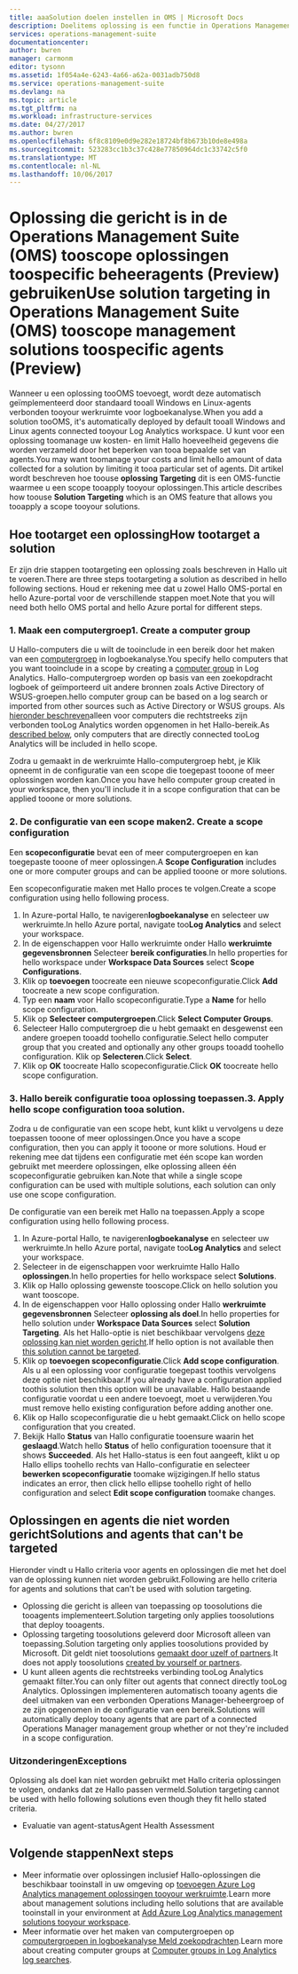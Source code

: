 ```yaml
---
title: aaaSolution doelen instellen in OMS | Microsoft Docs
description: Doelitems oplossing is een functie in Operations Management Suite (OMS) waarmee u toolimit management oplossingen tooa specifieke set van agents.  Dit artikel wordt beschreven hoe een scopeconfiguratie toocreate en tooa oplossing toepassen.
services: operations-management-suite
documentationcenter: 
author: bwren
manager: carmonm
editor: tysonn
ms.assetid: 1f054a4e-6243-4a66-a62a-0031adb750d8
ms.service: operations-management-suite
ms.devlang: na
ms.topic: article
ms.tgt_pltfrm: na
ms.workload: infrastructure-services
ms.date: 04/27/2017
ms.author: bwren
ms.openlocfilehash: 6f8c8109e0d9e282e18724bf8b673b10de8e498a
ms.sourcegitcommit: 523283cc1b3c37c428e77850964dc1c33742c5f0
ms.translationtype: MT
ms.contentlocale: nl-NL
ms.lasthandoff: 10/06/2017
---
```

# <a name="use-solution-targeting-in-operations-management-suite-oms-tooscope-management-solutions-toospecific-agents-preview"></a><span data-ttu-id="b7a66-104">Oplossing die gericht is in de Operations Management Suite (OMS) tooscope oplossingen toospecific beheeragents (Preview) gebruiken</span><span class="sxs-lookup"><span data-stu-id="b7a66-104">Use solution targeting in Operations Management Suite (OMS) tooscope management solutions toospecific agents (Preview)</span></span>
<span data-ttu-id="b7a66-105">Wanneer u een oplossing tooOMS toevoegt, wordt deze automatisch geïmplementeerd door standaard tooall Windows en Linux-agents verbonden tooyour werkruimte voor logboekanalyse.</span><span class="sxs-lookup"><span data-stu-id="b7a66-105">When you add a solution tooOMS, it's automatically deployed by default tooall Windows and Linux agents connected tooyour Log Analytics workspace.</span></span>  <span data-ttu-id="b7a66-106">U kunt voor een oplossing toomanage uw kosten- en limit Hallo hoeveelheid gegevens die worden verzameld door het beperken van tooa bepaalde set van agents.</span><span class="sxs-lookup"><span data-stu-id="b7a66-106">You may want toomanage your costs and limit hello amount of data collected for a solution by limiting it tooa particular set of agents.</span></span>  <span data-ttu-id="b7a66-107">Dit artikel wordt beschreven hoe toouse **oplossing Targeting** dit is een OMS-functie waarmee u een scope tooapply tooyour oplossingen.</span><span class="sxs-lookup"><span data-stu-id="b7a66-107">This article describes how toouse **Solution Targeting** which is an OMS feature that allows you tooapply a scope tooyour solutions.</span></span>

## <a name="how-tootarget-a-solution"></a><span data-ttu-id="b7a66-108">Hoe tootarget een oplossing</span><span class="sxs-lookup"><span data-stu-id="b7a66-108">How tootarget a solution</span></span>
<span data-ttu-id="b7a66-109">Er zijn drie stappen tootargeting een oplossing zoals beschreven in Hallo uit te voeren.</span><span class="sxs-lookup"><span data-stu-id="b7a66-109">There are three steps tootargeting a solution as described in hello following sections.</span></span>  <span data-ttu-id="b7a66-110">Houd er rekening mee dat u zowel Hallo OMS-portal en hello Azure-portal voor de verschillende stappen moet.</span><span class="sxs-lookup"><span data-stu-id="b7a66-110">Note that you will need both hello OMS portal and hello Azure portal for different steps.</span></span>


### <a name="1-create-a-computer-group"></a><span data-ttu-id="b7a66-111">1. Maak een computergroep</span><span class="sxs-lookup"><span data-stu-id="b7a66-111">1. Create a computer group</span></span>
<span data-ttu-id="b7a66-112">U Hallo-computers die u wilt de tooinclude in een bereik door het maken van een [computergroep](../log-analytics/log-analytics-computer-groups.md) in logboekanalyse.</span><span class="sxs-lookup"><span data-stu-id="b7a66-112">You specify hello computers that you want tooinclude in a scope by creating a [computer group](../log-analytics/log-analytics-computer-groups.md) in Log Analytics.</span></span>  <span data-ttu-id="b7a66-113">Hallo-computergroep worden op basis van een zoekopdracht logboek of geïmporteerd uit andere bronnen zoals Active Directory of WSUS-groepen.</span><span class="sxs-lookup"><span data-stu-id="b7a66-113">hello computer group can be based on a log search or imported from other sources such as Active Directory or WSUS groups.</span></span> <span data-ttu-id="b7a66-114">Als [hieronder beschreven](#solutions-and-agents-that-cant-be-targeted)alleen voor computers die rechtstreeks zijn verbonden tooLog Analytics worden opgenomen in het Hallo-bereik.</span><span class="sxs-lookup"><span data-stu-id="b7a66-114">As [described below](#solutions-and-agents-that-cant-be-targeted), only computers that are directly connected tooLog Analytics will be included in hello scope.</span></span>

<span data-ttu-id="b7a66-115">Zodra u gemaakt in de werkruimte Hallo-computergroep hebt, je Klik opneemt in de configuratie van een scope die toegepast tooone of meer oplossingen worden kan.</span><span class="sxs-lookup"><span data-stu-id="b7a66-115">Once you have hello computer group created in your workspace, then you'll include it in a scope configuration that can be applied tooone or more solutions.</span></span>
 
 
 ### <a name="2-create-a-scope-configuration"></a><span data-ttu-id="b7a66-116">2. De configuratie van een scope maken</span><span class="sxs-lookup"><span data-stu-id="b7a66-116">2. Create a scope configuration</span></span>
 <span data-ttu-id="b7a66-117">Een **scopeconfiguratie** bevat een of meer computergroepen en kan toegepaste tooone of meer oplossingen.</span><span class="sxs-lookup"><span data-stu-id="b7a66-117">A **Scope Configuration** includes one or more computer groups and can be applied tooone or more solutions.</span></span> 
 
 <span data-ttu-id="b7a66-118">Een scopeconfiguratie maken met Hallo proces te volgen.</span><span class="sxs-lookup"><span data-stu-id="b7a66-118">Create a scope configuration using hello following process.</span></span>  

 1. <span data-ttu-id="b7a66-119">In Azure-portal Hallo, te navigeren**logboekanalyse** en selecteer uw werkruimte.</span><span class="sxs-lookup"><span data-stu-id="b7a66-119">In hello Azure portal, navigate too**Log Analytics** and select your workspace.</span></span>
 2. <span data-ttu-id="b7a66-120">In de eigenschappen voor Hallo werkruimte onder Hallo **werkruimte gegevensbronnen** Selecteer **bereik configuraties**.</span><span class="sxs-lookup"><span data-stu-id="b7a66-120">In hello properties for hello workspace under **Workspace Data Sources** select **Scope Configurations**.</span></span>
 3. <span data-ttu-id="b7a66-121">Klik op **toevoegen** toocreate een nieuwe scopeconfiguratie.</span><span class="sxs-lookup"><span data-stu-id="b7a66-121">Click **Add** toocreate a new scope configuration.</span></span>
 4. <span data-ttu-id="b7a66-122">Typ een **naam** voor Hallo scopeconfiguratie.</span><span class="sxs-lookup"><span data-stu-id="b7a66-122">Type a **Name** for hello scope configuration.</span></span>
 5. <span data-ttu-id="b7a66-123">Klik op **Selecteer computergroepen**.</span><span class="sxs-lookup"><span data-stu-id="b7a66-123">Click **Select Computer Groups**.</span></span>
 6. <span data-ttu-id="b7a66-124">Selecteer Hallo computergroep die u hebt gemaakt en desgewenst een andere groepen tooadd toohello configuratie.</span><span class="sxs-lookup"><span data-stu-id="b7a66-124">Select hello computer group that you created and optionally any other groups tooadd toohello configuration.</span></span>  <span data-ttu-id="b7a66-125">Klik op **Selecteren**.</span><span class="sxs-lookup"><span data-stu-id="b7a66-125">Click **Select**.</span></span>  
 6. <span data-ttu-id="b7a66-126">Klik op **OK** toocreate Hallo scopeconfiguratie.</span><span class="sxs-lookup"><span data-stu-id="b7a66-126">Click **OK** toocreate hello scope configuration.</span></span> 


 ### <a name="3-apply-hello-scope-configuration-tooa-solution"></a><span data-ttu-id="b7a66-127">3. Hallo bereik configuratie tooa oplossing toepassen.</span><span class="sxs-lookup"><span data-stu-id="b7a66-127">3. Apply hello scope configuration tooa solution.</span></span>
<span data-ttu-id="b7a66-128">Zodra u de configuratie van een scope hebt, kunt klikt u vervolgens u deze toepassen tooone of meer oplossingen.</span><span class="sxs-lookup"><span data-stu-id="b7a66-128">Once you have a scope configuration, then you can apply it tooone or more solutions.</span></span>  <span data-ttu-id="b7a66-129">Houd er rekening mee dat tijdens een configuratie met één scope kan worden gebruikt met meerdere oplossingen, elke oplossing alleen één scopeconfiguratie gebruiken kan.</span><span class="sxs-lookup"><span data-stu-id="b7a66-129">Note that while a single scope configuration can be used with multiple solutions, each solution can only use one scope configuration.</span></span>

<span data-ttu-id="b7a66-130">De configuratie van een bereik met Hallo na toepassen.</span><span class="sxs-lookup"><span data-stu-id="b7a66-130">Apply a scope configuration using hello following process.</span></span>  

 1. <span data-ttu-id="b7a66-131">In Azure-portal Hallo, te navigeren**logboekanalyse** en selecteer uw werkruimte.</span><span class="sxs-lookup"><span data-stu-id="b7a66-131">In hello Azure portal, navigate too**Log Analytics** and select your workspace.</span></span>
 2. <span data-ttu-id="b7a66-132">Selecteer in de eigenschappen voor werkruimte Hallo Hallo **oplossingen**.</span><span class="sxs-lookup"><span data-stu-id="b7a66-132">In hello properties for hello workspace select **Solutions**.</span></span>
 3. <span data-ttu-id="b7a66-133">Klik op Hallo oplossing gewenste tooscope.</span><span class="sxs-lookup"><span data-stu-id="b7a66-133">Click on hello solution you want tooscope.</span></span>
 4. <span data-ttu-id="b7a66-134">In de eigenschappen voor Hallo oplossing onder Hallo **werkruimte gegevensbronnen** Selecteer **oplossing als doel**.</span><span class="sxs-lookup"><span data-stu-id="b7a66-134">In hello properties for hello solution under **Workspace Data Sources** select **Solution Targeting**.</span></span>  <span data-ttu-id="b7a66-135">Als het Hallo-optie is niet beschikbaar vervolgens [deze oplossing kan niet worden gericht](#solutions-and-agents-that-cant-be-targeted).</span><span class="sxs-lookup"><span data-stu-id="b7a66-135">If hello option is not available then [this solution cannot be targeted](#solutions-and-agents-that-cant-be-targeted).</span></span>
 5. <span data-ttu-id="b7a66-136">Klik op **toevoegen scopeconfiguratie**.</span><span class="sxs-lookup"><span data-stu-id="b7a66-136">Click **Add scope configuration**.</span></span>  <span data-ttu-id="b7a66-137">Als u al een oplossing voor configuratie toegepast toothis vervolgens deze optie niet beschikbaar.</span><span class="sxs-lookup"><span data-stu-id="b7a66-137">If you already have a configuration applied toothis solution then this option will be unavailable.</span></span>  <span data-ttu-id="b7a66-138">Hallo bestaande configuratie voordat u een andere toevoegt, moet u verwijderen.</span><span class="sxs-lookup"><span data-stu-id="b7a66-138">You must remove hello existing configuration before adding another one.</span></span>
 6. <span data-ttu-id="b7a66-139">Klik op Hallo scopeconfiguratie die u hebt gemaakt.</span><span class="sxs-lookup"><span data-stu-id="b7a66-139">Click on hello scope configuration that you created.</span></span>
 7. <span data-ttu-id="b7a66-140">Bekijk Hallo **Status** van Hallo configuratie tooensure waarin het **geslaagd**.</span><span class="sxs-lookup"><span data-stu-id="b7a66-140">Watch hello **Status** of hello configuration tooensure that it shows **Succeeded**.</span></span>  <span data-ttu-id="b7a66-141">Als het Hallo-status is een fout aangeeft, klikt u op Hallo ellips toohello rechts van Hallo-configuratie en selecteer **bewerken scopeconfiguratie** toomake wijzigingen.</span><span class="sxs-lookup"><span data-stu-id="b7a66-141">If hello status indicates an error, then click hello ellipse toohello right of hello configuration and select **Edit scope configuration** toomake changes.</span></span>

## <a name="solutions-and-agents-that-cant-be-targeted"></a><span data-ttu-id="b7a66-142">Oplossingen en agents die niet worden gericht</span><span class="sxs-lookup"><span data-stu-id="b7a66-142">Solutions and agents that can't be targeted</span></span>
<span data-ttu-id="b7a66-143">Hieronder vindt u Hallo criteria voor agents en oplossingen die met het doel van de oplossing kunnen niet worden gebruikt.</span><span class="sxs-lookup"><span data-stu-id="b7a66-143">Following are hello criteria for agents and solutions that can't be used with solution targeting.</span></span>

- <span data-ttu-id="b7a66-144">Oplossing die gericht is alleen van toepassing op toosolutions die tooagents implementeert.</span><span class="sxs-lookup"><span data-stu-id="b7a66-144">Solution targeting only applies toosolutions that deploy tooagents.</span></span>
- <span data-ttu-id="b7a66-145">Oplossing targeting toosolutions geleverd door Microsoft alleen van toepassing.</span><span class="sxs-lookup"><span data-stu-id="b7a66-145">Solution targeting only applies toosolutions provided by Microsoft.</span></span>  <span data-ttu-id="b7a66-146">Dit geldt niet toosolutions [gemaakt door uzelf of partners](operations-management-suite-solutions-creating.md).</span><span class="sxs-lookup"><span data-stu-id="b7a66-146">It does not apply toosolutions [created by yourself or partners](operations-management-suite-solutions-creating.md).</span></span>
- <span data-ttu-id="b7a66-147">U kunt alleen agents die rechtstreeks verbinding tooLog Analytics gemaakt filter.</span><span class="sxs-lookup"><span data-stu-id="b7a66-147">You can only filter out agents that connect directly tooLog Analytics.</span></span>  <span data-ttu-id="b7a66-148">Oplossingen implementeren automatisch tooany agents die deel uitmaken van een verbonden Operations Manager-beheergroep of ze zijn opgenomen in de configuratie van een bereik.</span><span class="sxs-lookup"><span data-stu-id="b7a66-148">Solutions will automatically deploy tooany agents that are part of a connected Operations Manager management group whether or not they're included in a scope configuration.</span></span>

### <a name="exceptions"></a><span data-ttu-id="b7a66-149">Uitzonderingen</span><span class="sxs-lookup"><span data-stu-id="b7a66-149">Exceptions</span></span>
<span data-ttu-id="b7a66-150">Oplossing als doel kan niet worden gebruikt met Hallo criteria oplossingen te volgen, ondanks dat ze Hallo passen vermeld.</span><span class="sxs-lookup"><span data-stu-id="b7a66-150">Solution targeting cannot be used with hello following solutions even though they fit hello stated criteria.</span></span>

- <span data-ttu-id="b7a66-151">Evaluatie van agent-status</span><span class="sxs-lookup"><span data-stu-id="b7a66-151">Agent Health Assessment</span></span>

## <a name="next-steps"></a><span data-ttu-id="b7a66-152">Volgende stappen</span><span class="sxs-lookup"><span data-stu-id="b7a66-152">Next steps</span></span>
- <span data-ttu-id="b7a66-153">Meer informatie over oplossingen inclusief Hallo-oplossingen die beschikbaar tooinstall in uw omgeving op [toevoegen Azure Log Analytics management oplossingen tooyour werkruimte](../log-analytics/log-analytics-add-solutions.md).</span><span class="sxs-lookup"><span data-stu-id="b7a66-153">Learn more about management solutions including hello solutions that are available tooinstall in your environment at [Add Azure Log Analytics management solutions tooyour workspace](../log-analytics/log-analytics-add-solutions.md).</span></span>
- <span data-ttu-id="b7a66-154">Meer informatie over het maken van computergroepen op [computergroepen in logboekanalyse Meld zoekopdrachten](../log-analytics/log-analytics-computer-groups.md).</span><span class="sxs-lookup"><span data-stu-id="b7a66-154">Learn more about creating computer groups at [Computer groups in Log Analytics log searches](../log-analytics/log-analytics-computer-groups.md).</span></span>